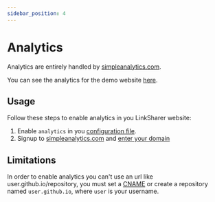```yaml
---
sidebar_position: 4
---
```


# Analytics

Analytics are entirely handled by [simpleanalytics.com](https://www.simpleanalytics.com/?referral=rofes).

You can see the analytics for the demo website [here](https://dashboard.simpleanalytics.com/demo.linksharer.js.org?referral=rofes).

## Usage
Follow these steps to enable analytics in you LinkSharer website:

1. Enable `analytics` in you [configuration file](configuration).
2. Signup to [simpleanalytics.com](https://www.simpleanalytics.com/?referral=rofes) and [enter your domain](#limitations)


## Limitations
In order to enable analytics you can't use an url like user.github.io/repository, you must set a [CNAME](configuration) or create a repository named `user.github.io`, where `user` is your username.

